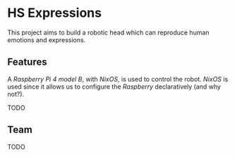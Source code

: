 # HS Expressions

This project aims to build a robotic head which can reproduce human emotions
and expressions.

## Features

A *Raspberry Pi 4 model B*, with *NixOS*, is used to control the robot. *NixOS*
is used since it allows us to configure the *Raspberry* declaratively (and why
not?).

TODO

## Team

TODO

